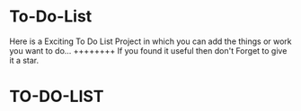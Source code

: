 ﻿# To-Do-List
Here is a Exciting To Do List Project in which you can add the things or work you want to do...
++++++++
If you found it useful then don't Forget to give it a star.
# TO-DO-LIST

